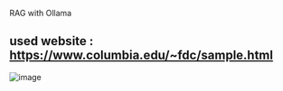 RAG with Ollama

## used website : https://www.columbia.edu/~fdc/sample.html

![image](https://github.com/rvjh/RAG-WIth-Website-Data/assets/25612051/d05823be-16f9-4136-a507-b0b93b766eab)
